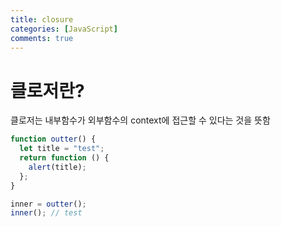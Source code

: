 ```yaml
---
title: closure
categories: [JavaScript]
comments: true
---
```


# 클로저란?

클로저는 내부함수가 외부함수의 context에 접근할 수 있다는 것을 뜻함

```javascript
function outter() {
  let title = "test";
  return function () {
    alert(title);
  };
}

inner = outter();
inner(); // test
```
